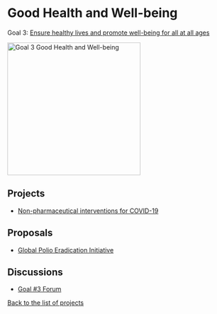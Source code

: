 # Good Health and Well-being

[un_sdg_link]: https://sdgs.un.org/goals/goal3

Goal 3: [Ensure healthy lives and promote well-being for all at all ages][un_sdg_link]

[<img src="../images/sdgs/E-WEB-Goal-03.png" alt="Goal 3 Good Health and Well-being" width="300">][un_sdg_link]

## Projects

- [Non-pharmaceutical interventions for COVID-19](../projects/covid19.md)

## Proposals

- [Global Polio Eradication Initiative](../proposals/polio_eradication.md)

## Discussions

[goal3_sdg_link]: https://github.com/Project-Resilience/platform/discussions/25

- [Goal #3 Forum][goal3_sdg_link]

[Back to the list of projects](../README.md)
